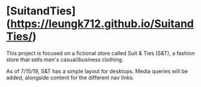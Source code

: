 # [SuitandTies] (https://leungk712.github.io/SuitandTies/)

This project is focused on a fictional store called Suit & Ties (S&T), a fashion store that sells men's casual/business clothing.

As of 7/15/19, S&T has a simple layout for desktops. Media queries will be added, alongside content for the different nav links. 
